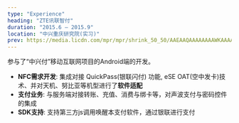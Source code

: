 ```yaml
---
type: "Experience"
heading: "ZTE讯联智付"
duration: "2015.6 – 2015.9"
location: "中兴重庆研究院(实习)"
prev: https://media.licdn.com/mpr/mpr/shrink_50_50/AAEAAQAAAAAAAAWKAAAAJDdlMTE1YjIwLWFmNTUtNDY2OS05OWYwLWI5MzhjMjU5NjYwYw.png
---
```


参与了“中兴付”移动互联网项目的Android端的开发。

* **NFC需求开发**: 集成对接 QuickPass(银联闪付) 功能, eSE OAT(空中发卡)技术、并对天机、努比亚等机型进行了**软件适配**
* **支付业务**: 与服务端对接转账、充值、消费与绑卡等，对声波支付与密码控件的集成
* **SDK支持**: 支持第三方js调用唤醒本支付软件，通过银联进行支付
